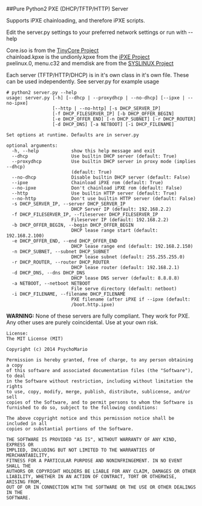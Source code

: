 ##Pure Python2 PXE (DHCP/TFTP/HTTP) Server

Supports iPXE chainloading, and therefore iPXE scripts.

Edit the server.py settings to your preferred network settings or run with --help  

Core.iso is from the [TinyCore Project](http://distro.ibiblio.org/tinycorelinux/)  
chainload.kpxe is the undionly.kpxe from the [iPXE Project](http://ipxe.org/)  
pxelinux.0, menu.c32 and memdisk are from the [SYSLINUX Project](http://www.syslinux.org/)  


Each server (TFTP/HTTP/DHCP) is in it's own class in it's own file. These can be used
independently. See server.py for example usage

```
# python2 server.py --help
usage: server.py [-h] [--dhcp | --proxydhcp | --no-dhcp] [--ipxe | --no-ipxe]
                 [--http | --no-http] [-s DHCP_SERVER_IP]
                 [-f DHCP_FILESERVER_IP] [-b DHCP_OFFER_BEGIN]
                 [-e DHCP_OFFER_END] [-n DHCP_SUBNET] [-r DHCP_ROUTER]
                 [-d DHCP_DNS] [-a NETBOOT] [-i DHCP_FILENAME]

Set options at runtime. Defaults are in server.py

optional arguments:
  -h, --help            show this help message and exit
  --dhcp                Use builtin DHCP server (default: True)
  --proxydhcp           Use builtin DHCP server in proxy mode (implies --dhcp)
                        (default: True)
  --no-dhcp             Disable builtin DHCP server (default: False)
  --ipxe                Chainload iPXE rom (default: True)
  --no-ipxe             Don't chainload iPXE rom (default: False)
  --http                Use builtin HTTP server (default: True)
  --no-http             Don't use builtin HTTP server (default: False)
  -s DHCP_SERVER_IP, --server DHCP_SERVER_IP
                        DHCP Server IP (default: 192.168.2.2)
  -f DHCP_FILESERVER_IP, --fileserver DHCP_FILESERVER_IP
                        Fileserver IP (default: 192.168.2.2)
  -b DHCP_OFFER_BEGIN, --begin DHCP_OFFER_BEGIN
                        DHCP lease range start (default: 192.168.2.100)
  -e DHCP_OFFER_END, --end DHCP_OFFER_END
                        DHCP lease range end (default: 192.168.2.150)
  -n DHCP_SUBNET, --subnet DHCP_SUBNET
                        DHCP lease subnet (default: 255.255.255.0)
  -r DHCP_ROUTER, --router DHCP_ROUTER
                        DHCP lease router (default: 192.168.2.1)
  -d DHCP_DNS, --dns DHCP_DNS
                        DHCP lease DNS server (default: 8.8.8.8)
  -a NETBOOT, --netboot NETBOOT
                        File serve directory (default: netboot)
  -i DHCP_FILENAME, --filename DHCP_FILENAME
                        PXE filename (after iPXE if --ipxe (default:
                        /boot.http.ipxe)
```

**WARNING:**
None of these servers are fully compliant. They work for PXE.
Any other uses are purely coincidental. Use at your own risk.


```
License:
The MIT License (MIT)

Copyright (c) 2014 PsychoMario

Permission is hereby granted, free of charge, to any person obtaining a copy
of this software and associated documentation files (the "Software"), to deal
in the Software without restriction, including without limitation the rights
to use, copy, modify, merge, publish, distribute, sublicense, and/or sell
copies of the Software, and to permit persons to whom the Software is
furnished to do so, subject to the following conditions:

The above copyright notice and this permission notice shall be included in all
copies or substantial portions of the Software.

THE SOFTWARE IS PROVIDED "AS IS", WITHOUT WARRANTY OF ANY KIND, EXPRESS OR
IMPLIED, INCLUDING BUT NOT LIMITED TO THE WARRANTIES OF MERCHANTABILITY,
FITNESS FOR A PARTICULAR PURPOSE AND NONINFRINGEMENT. IN NO EVENT SHALL THE
AUTHORS OR COPYRIGHT HOLDERS BE LIABLE FOR ANY CLAIM, DAMAGES OR OTHER
LIABILITY, WHETHER IN AN ACTION OF CONTRACT, TORT OR OTHERWISE, ARISING FROM,
OUT OF OR IN CONNECTION WITH THE SOFTWARE OR THE USE OR OTHER DEALINGS IN THE
SOFTWARE.
```
